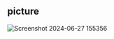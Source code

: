 ## picture

![Screenshot 2024-06-27 155356](https://github.com/HersyaDev11/gabut-/assets/145486775/72a2f9b5-603f-4a0c-a581-8c1705f8c4aa)
